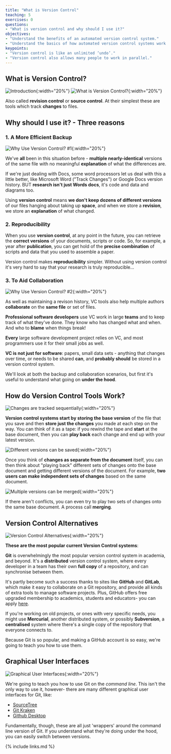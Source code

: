 ```yaml
---
title: "What is Version Control"
teaching: 5
exercises: 0
questions:
- "What is version control and why should I use it?"
objectives:
- "Understand the benefits of an automated version control system."
- "Understand the basics of how automated version control systems work."
keypoints:
- "Version control is like an unlimited ‘undo’."
- "Version control also allows many people to work in parallel."
---
```


## What is Version Control? ##

![Introduction](fig/slides/01-background/0_introduction.png){:width="20%"}
![What is Version Control?](fig/slides/01-background/1_what_does_it_do.png){:width="20%"}

Also called **revision control** or **source control**.  At their simplest these are tools which track **changes** to files.
## Why should I use it? - Three reasons ##

### 1. A More Efficient Backup ###

![Why Use Version Control? #1](/fig/slides/01-background/2_why_use.png){:width="20%"}

We've **all** been in this situation before -  **multiple nearly-identical** versions of the same file with no meaningful **explanation** of what the differences are.

If we're just dealing with Docs, some word processors let us deal with this a little better, like Microsoft Word ("Track Changes") or Google Docs version history. BUT **research isn't just Words docs**, it's code and data and diagrams too.

Using **version control** means **we don't keep dozens of different versions** of our files hanging about taking up **space**, and when we store a **revision**, we store an **explanation** of what changed.

### 2. Reproducibility ###

When you use  **version control**, at any point in the future, you can retrieve the **correct versions** of your documents, scripts or code.  So, for example, a year after **publication**, you can get hold of the **precise combination** of scripts and data that you used to assemble a paper.

Version control makes **reproducibility** simpler. Without using version control it's very hard to say that your research is truly reproducible...


### 3. To Aid Collaboration ###

![Why Use Version Control? #2](/fig/slides/01-background/4_why_teamwork.png){:width="20%"}

As well as maintaining a revison history, VC tools also help multiple authors **collaborate** on the **same file** or set of files.

 **Professional software developers** use VC work in large **teams** and to keep track of what they've done.  They know who has changed what and when.  And who to **blame** when things break!

**Every** large software development project relies on VC, and most programmers use it for their small jobs as well.

**VC is not just for software**: papers, small data sets -  anything that changes over time, or needs to be shared **can**, and **probably should** be stored in a version control system.

We'll look at both the backup and collaboration scenarios, but first it's useful to understand what going on **under the hood**.

## How do Version Control Tools Work? ##

![Changes are tracked sequentially](/fig/slides/01-background/5_track_changes.png){:width="20%"}

**Version control systems start by storing the base version** of the file that you save and then **store just the changes** you made at each step on the way. You can think of it as a tape: if you rewind the tape and **start** at the base document, then you can **play back** each change and end up with your latest version.


![Different versions can be saved](/fig/slides/01-background/6_different_versions.png){:width="20%"}

Once you think of **changes as separate from the document** itself, you can then think about "playing back" different sets of changes onto the base document and getting different versions of the document. For example, **two users can make independent sets of changes** based on the same document.

![Multiple versions can be merged](/fig/slides/01-background/7_merge.png){:width="20%"}

If there aren't conflicts, you can even try to play two sets of changes onto the same base document.  A process call **merging**.


## Version Control Alternatives ##

![Version Control Alternatives](/fig/slides/01-background/8_alternatives.png){:width="20%"}

**These are the most popular current Version Control systems**:

**Git** is overwhelmingly the most popular version control system in academia, and beyond.
It's a **distributed** version control system, where every developer in a team has their own **full copy** of a repository, and can synchronise between them.

It's partly become such a success thanks to sites like **GitHub** and **GitLab**, which make it easy to collaborate on a Git repository,
and provide all kinds of extra tools to manage software projects.
Plus, GitHub offers free upgraded membership to academics, students and educators-
you can apply [here](https://docs.github.com/en/education/explore-the-benefits-of-teaching-and-learning-with-github-education/apply-for-an-educator-or-researcher-discount).

If you're working on old projects, or ones with very specific needs, you might use **Mercurial**, another distributed system,
or possibly **Subversion**, a **centralised** system where there's a single copy of the repository that everyone connects to.

Because Git is so popular, and making a GitHub account is so easy, we're going to teach you how to use them.

## Graphical User Interfaces ##

![Graphical User Interfaces](/fig/slides/01-background/9_guis.png){:width="20%"}

We're going to teach you how to use Git on the *command line*. This isn't the only way to use it, however- there are many different graphical user interfaces for Git, like:

* [SourceTree](https://www.sourcetreeapp.com/)
* [Git Kraken](https://www.gitkraken.com/)
* [Github Desktop](https://desktop.github.com/)

Fundamentally, though, these are all just 'wrappers' around the command line version of Git.
If you understand what they're doing under the hood, you can easily switch between versions.

{% include links.md %}
